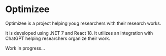 # Optimizee

Optimizee is a project helping youg researchers with their research works.

It is developed using .NET 7 and React 18. It utilizes an integration with ChatGPT helping researchers organize their work.

Work in progress...
